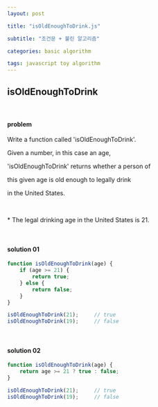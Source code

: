 ```yaml
---
layout: post

title: "isOldEnoughToDrink.js"

subtitle: "조건문 + 불린 알고리즘"

categories: basic algorithm

tags: javascript toy algorithm
---
```


## isOldEnoughToDrink

<br>

#### problem

Write a function called 'isOldEnoughToDrink'.

Given a number, in this case an age,

'isOldEnoughToDrink' returns whether a person of

this given age is old enough to legally drink

in the United States.

<br>

\* The legal drinking age in the United States is 21.

<br>

#### solution 01

```javascript
function isOldEnoughToDrink(age) {
    if (age >= 21) {
        return true;
    } else {
        return false;
    }
}

isOldEnoughToDrink(21); 	// true
isOldEnoughToDrink(19); 	// false
```

<br>

#### solution 02

```javascript
function isOldEnoughToDrink(age) {
    return age >= 21 ? true : false;
}

isOldEnoughToDrink(21); 	// true
isOldEnoughToDrink(19); 	// false
```

<br>

